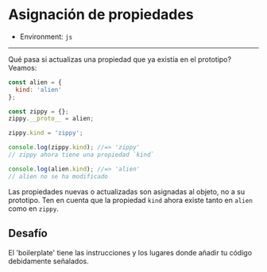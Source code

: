 # Asignación de propiedades

* Environment: `js`

***

Qué pasa si actualizas una propiedad que ya existía en el prototipo? Veamos:

```js
const alien = {
  kind: 'alien'
};

const zippy = {};
zippy.__proto__ = alien;

zippy.kind = 'zippy';

console.log(zippy.kind); //=> 'zippy'
// zippy ahora tiene una propiedad `kind`

console.log(alien.kind); //=> 'alien'
// alien no se ha modificado
```

Las propiedades nuevas o actualizadas son asignadas al objeto, no a su
prototipo. Ten en cuenta que la propiedad `kind` ahora existe tanto en `alien`
como en `zippy`.

## Desafío

El 'boilerplate' tiene las instrucciones y los lugares donde añadir tu código
debidamente señalados.
